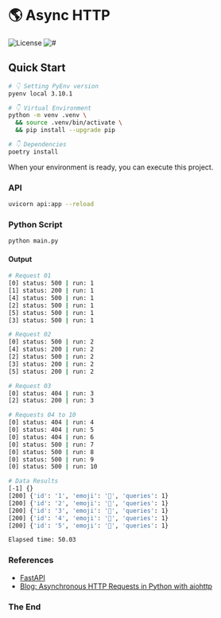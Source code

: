 # 🌎 Async HTTP

![License](https://img.shields.io/github/license/avcaliani/async-http?logo=apache&color=lightseagreen)
![#](https://img.shields.io/badge/python-3.10.x-3776AB.svg?logo=python&logoColor=white)

## Quick Start

```bash
# 👇 Setting PyEnv version
pyenv local 3.10.1

# 👇 Virtual Environment
python -m venv .venv \
  && source .venv/bin/activate \
  && pip install --upgrade pip

# 👇 Dependencies
poetry install
```

When your environment is ready, you can execute this project.

### API

```bash
uvicorn api:app --reload
```

### Python Script

```bash
python main.py
```

#### Output
```bash
# Request 01
[0] status: 500 | run: 1
[1] status: 200 | run: 1
[4] status: 500 | run: 1
[2] status: 500 | run: 1
[5] status: 500 | run: 1
[3] status: 500 | run: 1

# Request 02
[0] status: 500 | run: 2
[4] status: 200 | run: 2
[2] status: 500 | run: 2
[3] status: 200 | run: 2
[5] status: 200 | run: 2

# Request 03
[0] status: 404 | run: 3
[2] status: 200 | run: 3

# Requests 04 to 10
[0] status: 404 | run: 4
[0] status: 404 | run: 5
[0] status: 404 | run: 6
[0] status: 500 | run: 7
[0] status: 500 | run: 8
[0] status: 500 | run: 9
[0] status: 500 | run: 10

# Data Results
[-1] {}
[200] {'id': '1', 'emoji': '🏈', 'queries': 1}
[200] {'id': '2', 'emoji': '🗿', 'queries': 1}
[200] {'id': '3', 'emoji': '🐍', 'queries': 1}
[200] {'id': '4', 'emoji': '💎', 'queries': 1}
[200] {'id': '5', 'emoji': '🍩️', 'queries': 1}

Elapsed time: 50.03
```

### References

- [FastAPI](https://fastapi.tiangolo.com/tutorial)
- [Blog: Asynchronous HTTP Requests in Python with aiohttp](https://www.twilio.com/blog/asynchronous-http-requests-in-python-with-aiohttp)

### The End
